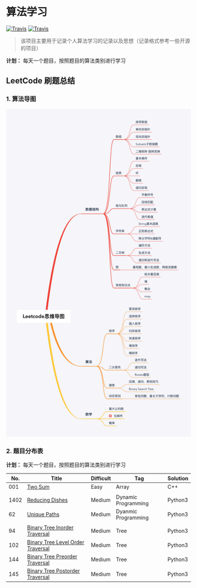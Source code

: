 # 算法学习

[![Travis](https://img.shields.io/badge/Language-Python3-brightgreen)]()
[![Travis](https://img.shields.io/badge/-LeetCode-yellowgreen)]()

> 该项目主要用于记录个人算法学习的记录以及思想（记录格式参考一些开源的项目）

**计划：** 每天一个题目，按照题目的算法类别进行学习



## LeetCode 刷题总结

### 1. 算法导图



![算法导图](./images/853467-20190220213844932-1896554215.png)



### 2. 题目分布表

**计划：** 每天一个题目，按照题目的算法类别进行学习

| No.  | Title                                                        | Difficult | Tag                 | Solution |
| ---- | ------------------------------------------------------------ | --------- | ------------------- | -------- |
| 001  | [Two Sum](https://leetcode.com/problems/two-sum/description/) | Easy      | Array               | C++      |
|      |                                                              |           |                     |          |
| 1402 | [Reducing Dishes](LeetCode/dynamic_programming/1402.reducing-dishes.md) | Medium    | Dynamic Programming | Python3  |
| 62   | [Unique Paths](LeetCode/dynamic_programming/62.unique-paths.md) | Medium    | Dyanmic Programming | Python3  |
|      |                                                              |           |                     |          |
| 94   | [Binary Tree Inorder Traversal](LeetCode/tree/94.Binary-Tree-Inorder-Traversal.md) | Medium    | Tree                | Python3  |
| 102  | [Binary Tree Level Order Traversal](LeetCode/tree/102.Binary-Tree-Level-Order-Traversal.md) | Medium    | Tree                | Python3  |
| 144  | [Binary Tree Preorder Traversal](LeetCode/tree/144.Binary-Tree-Preorder-Traversal.md) | Medium    | Tree                | Python3  |
| 145  | [Binary Tree Postorder Traversal](LeetCode/tree/145.Binary-Tree-Postorder-Traversal.md) | Medium    | Tree                | Python3  |



